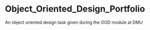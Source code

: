 # Object_Oriented_Design_Portfolio
An object oriented design task given during the OOD module at DMU
